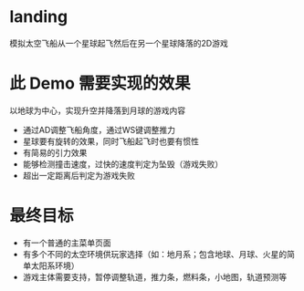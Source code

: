 # landing
模拟太空飞船从一个星球起飞然后在另一个星球降落的2D游戏

# 此 Demo 需要实现的效果

以地球为中心，实现升空并降落到月球的游戏内容
- 通过AD调整飞船角度，通过WS键调整推力
- 星球要有旋转的效果，同时飞船起飞时也要有惯性
- 有简易的引力效果
- 能够检测撞击速度，过快的速度判定为坠毁（游戏失败）
- 超出一定距离后判定为游戏失败

# 最终目标

- 有一个普通的主菜单页面
- 有多个不同的太空环境供玩家选择（如：地月系；包含地球、月球、火星的简单太阳系环境）
- 游戏主体需要支持，暂停调整轨道，推力条，燃料条，小地图，轨道预测等
